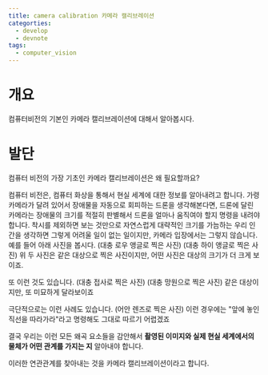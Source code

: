 ```yaml
---
title: camera calibration 카메라 캘리브레이션
categorties:
  - develop
  - devnote
tags:
  - computer_vision
---
```

# 개요
컴퓨터비전의 기본인 카메라 캘리브레이션에 대해서 알아봅시다.

# 발단
컴퓨터 비전의 가장 기초인 카메라 캘리브레이션은 왜 필요할까요?

컴퓨터 비전은, 컴퓨터 화상을 통해서 현실 세계에 대한 정보를 알아내려고 합니다.
가령 카메라가 달려 있어서 장애물을 자동으로 회피하는 드론을 생각해본다면, 드론에 달린 카메라는 장애물의 크기를 적절히 판별해서 드론을 얼마나 움직여야 할지 명령을 내려야 합니다.
착시를 제외하면 보는 것만으로 자연스럽게 대략적인 크기를 가늠하는 우리 인간을 생각하면 그렇게 어려울 일이 없는 일이지만, 카메라 입장에서는 그렇지 않습니다. 예를 들어 아래 사진을 봅시다.
(대충 로우 앵글로 찍은 사진)
(대충 하이 앵글로 찍은 사진)
위 두 사진은 같은 대상으로 찍은 사진이지만, 어떤 사진은 대상의 크기가 더 크게 보이죠.

또 이런 것도 있습니다.
(대충 접사로 찍은 사진)
(대충 망원으로 찍은 사진)
같은 대상이지만, 또 미묘하게 달라보이죠

극단적으로는 이런 사례도 있습니다.
(어안 렌즈로 찍은 사진)
이런 경우에는 "앞에 놓인 직선을 따라가라"라고 명령해도 그대로 따르기 어렵겠죠

결국 우리는 이런 모든 왜곡 요소들을 감안해서 **촬영된 이미지와 실제 현실 세계에서의 물체가 어떤 관계를 가지는 지** 알아내야 합니다.

이러한 연관관계를 찾아내는 것을 카메라 캘리브레이션이라고 합니다.

